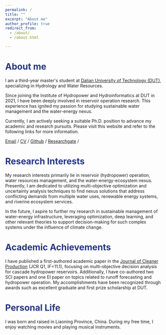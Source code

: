 ```yaml
---
permalink: /
title: ""
excerpt: "About me"
author_profile: true
redirect_from: 
  - /about/
  - /about.html

---
```


<h1 style="color: #24367d;">About me</h1>

I am a third-year master's student at [Dalian University of Technology (DUT)](https://en.dlut.edu.cn/), specializing in Hydrology and Water Resources. 

Since joining the Institute of Hydropower and Hydroinformatics at DUT in 2021, I have been deeply involved in reservoir operation research. This experience has ignited my passion for studying sustainable water management and the water-energy nexus. 

Currently, I am actively seeking a suitable Ph.D. position to advance my academic and research pursuits. Please visit this website and refer to the following links for more information.

[Email](mailto:XiangyuMa_DUT@outlook.com) / [CV](https://prelude0324.github.io/academic_pages/files/Curriculum_Vitae.pdf) / [Github](https://github.com/Prelude0324) / [Researchgate](https://www.researchgate.net/profile/Xiangyu-Ma-21) /



<h1 style="color: #24367d;">Research Interests</h1>

My research interests primarily lie in reservoir (hydropower) operation, water resources management, and the water-energy-ecosystem nexus. Presently, I am dedicated to utilizing multi-objective optimization and uncertainty analysis techniques to find nexus solutions that address conflicting demands from multiple water uses, renewable energy systems, and riverine ecosystem services.

In the future, I aspire to further my research in sustainable management of water-energy infrastructure, leveraging optimization, deep learning, and other relevant theories to support decision-making for such complex systems under the influence of climate change.



<h1 style="color: #24367d;">Academic Achievements</h1>

I have published a first-authored academic paper in the [Journal of Cleaner Production](https://prelude0324.github.io/academic_pages/publication/2023-08-27-paper-title-number-1) (JCR Q1, IF=11.1), focusing on multi-objective decision analysis for cascade hydropower reservoirs. Additionally, I have co-authored two SCI papers and one EI paper on topics related to runoff forecasting and hydropower operation. My accomplishments have been recognized through awards such as excellent graduate and first prize scholarship at DUT.



<h1 style="color: #24367d;">Personal Life</h1>

I was born and raised in Liaoning Province, China. During my free time, I enjoy watching movies and playing musical instruments.
